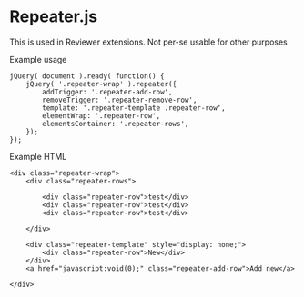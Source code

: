 # Repeater.js
This is used in Reviewer extensions. Not per-se usable for other purposes


Example usage
```
jQuery( document ).ready( function() {
    jQuery( '.repeater-wrap' ).repeater({
        addTrigger: '.repeater-add-row',
        removeTrigger: '.repeater-remove-row',
        template: '.repeater-template .repeater-row',
        elementWrap: '.repeater-row',
        elementsContainer: '.repeater-rows',
    });
});
```

Example HTML
```
<div class="repeater-wrap">
    <div class="repeater-rows">

        <div class="repeater-row">test</div>
        <div class="repeater-row">test</div>
        <div class="repeater-row">test</div>

    </div>

    <div class="repeater-template" style="display: none;">
        <div class="repeater-row">New</div>
    </div>
    <a href="javascript:void(0);" class="repeater-add-row">Add new</a>

</div>
```
